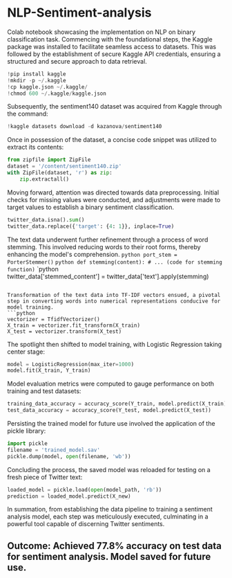 # NLP-Sentiment-analysis
Colab notebook showcasing the implementation on NLP on binary classification task.
Commencing with the foundational steps, the Kaggle package was installed to facilitate seamless access to datasets. This was followed by the establishment of secure Kaggle API credentials, ensuring a structured and secure approach to data retrieval.

```python
!pip install kaggle
!mkdir -p ~/.kaggle
!cp kaggle.json ~/.kaggle/
!chmod 600 ~/.kaggle/kaggle.json
```
Subsequently, the sentiment140 dataset was acquired from Kaggle through the command:

```python
!kaggle datasets download -d kazanova/sentiment140
```
Once in possession of the dataset, a concise code snippet was utilized to extract its contents:

```python
from zipfile import ZipFile
dataset = '/content/sentiment140.zip'
with ZipFile(dataset, 'r') as zip:
    zip.extractall()
```

Moving forward, attention was directed towards data preprocessing. Initial checks for missing values were conducted, and adjustments were made to target values to establish a binary sentiment classification.
```python
twitter_data.isna().sum()
twitter_data.replace({'target': {4: 1}}, inplace=True)
```

The text data underwent further refinement through a process of word stemming. This involved reducing words to their root forms, thereby enhancing the model's comprehension.
`python
port_stem = PorterStemmer()`
`python
def stemming(content):
    # ... (code for stemming function)`
`python    
twitter_data['stemmed_content'] = twitter_data['text'].apply(stemming)
```

Transformation of the text data into TF-IDF vectors ensued, a pivotal step in converting words into numerical representations conducive for model training.
```python
vectorizer = TfidfVectorizer()
X_train = vectorizer.fit_transform(X_train)
X_test = vectorizer.transform(X_test)
```

The spotlight then shifted to model training, with Logistic Regression taking center stage:
```python
model = LogisticRegression(max_iter=1000)
model.fit(X_train, Y_train)
```

Model evaluation metrics were computed to gauge performance on both training and test datasets:
```python
training_data_accuracy = accuracy_score(Y_train, model.predict(X_train))
test_data_accuracy = accuracy_score(Y_test, model.predict(X_test))
```

Persisting the trained model for future use involved the application of the pickle library:
```python
import pickle
filename = 'trained_model.sav'
pickle.dump(model, open(filename, 'wb'))
```

Concluding the process, the saved model was reloaded for testing on a fresh piece of Twitter text:
```python
loaded_model = pickle.load(open(model_path, 'rb'))
prediction = loaded_model.predict(X_new)
```

In summation, from establishing the data pipeline to training a sentiment analysis model, each step was meticulously executed, culminating in a powerful tool capable of discerning Twitter sentiments.

## Outcome: Achieved 77.8% accuracy on test data for sentiment analysis. Model saved for future use.
